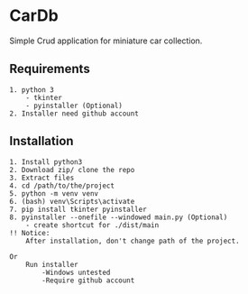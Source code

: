 # CarDb

Simple Crud application for miniature car collection. 

## Requirements
    1. python 3 
        - tkinter
        - pyinstaller (Optional)
    2. Installer need github account
## Installation 
    1. Install python3 
    2. Download zip/ clone the repo
    3. Extract files 
    4. cd /path/to/the/project
    5. python -m venv venv 
    6. (bash) venv\Scripts\activate  
    7. pip install tkinter pyinstaller
    8. pyinstaller --onefile --windowed main.py (Optional)
        - create shortcut for ./dist/main 
    !! Notice:
        After installation, don't change path of the project. 

    Or 
        Run installer 
            -Windows untested 
            -Require github account